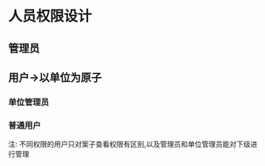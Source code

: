 

# 人员权限设计


## 管理员


## 用户->以单位为原子


### 单位管理员


### 普通用户


注: 不同权限的用户只对案子查看权限有区别,以及管理员和单位管理员能对下级进行管理